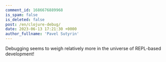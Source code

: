 ```yaml
---
comment_id: 1686676889968
is_spam: false
is_deleted: false
post: /en/clojure-debug/
date: 2023-06-13 17:21:30 +0000
author_fullname: 'Pavel Sutyrin'
---
```


Debugging seems to weigh relatively more in the universe of REPL-based development! 
